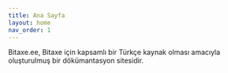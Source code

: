 ```yaml
---
title: Ana Sayfa
layout: home
nav_order: 1
---
```


Bitaxe.ee, Bitaxe için kapsamlı bir Türkçe kaynak olması amacıyla oluşturulmuş bir dökümantasyon sitesidir.